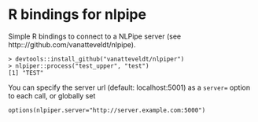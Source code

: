 # R bindings for nlpipe

Simple R bindings to connect to a NLPipe server (see http:://github.com/vanatteveldt/nlpipe).

```{r}
> devtools::install_github("vanatteveldt/nlpiper")
> nlpiper::process("test_upper", "test")
[1] "TEST"
```

You can specify the server url (default: localhost:5001) as a `server=` option to each call, or globally set

```{r}
options(nlpiper.server="http://server.example.com:5000")
```
